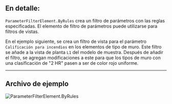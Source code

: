 ## En detalle:
`ParameterFilterElement.ByRules` crea un filtro de parámetros con las reglas especificadas. El elemento de filtro de parámetros puede utilizarse para filtros de vistas.

En el ejemplo siguiente, se crea un filtro de vista para el parámetro `Calificación para incendios` en los elementos de tipo de muro. Este filtro se añade a la vista de planta `L1` del modelo de muestra. Después de añadir el filtro, se agregan modificaciones a este para que los tipos de muro con una clasificación de "2 HR" pasen a ser de color rojo uniforme.
___
## Archivo de ejemplo

![ParameterFilterElement.ByRules](./Revit.Filter.ParameterFilterElement.ByRules_img.jpg)
